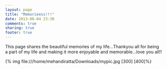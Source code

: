 ```yaml
---
layout: page
title: "Memorieess!!!"
date: 2013-06-04 23:30
comments: true
sharing: true
footer: true
---
```

This page shares the beautiful memories of my life...Thankyou all for being a part of my life and making it more enjoyable and memorable...love you all!!

{% img file:///home/mehandiratta/Downloads/mypic.jpg [300] [400]%}
